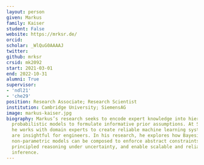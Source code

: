 ```yaml
---
layout: person
given: Markus
family: Kaiser
student: False
website: https://mrksr.de/
orcid: 
scholar: _WlQuG0AAAAJ
twitter: 
github: mrksr
crsid: mk2092
start: 2021-03-01
end: 2022-10-31
alumni: True
supervisor:
- 'ndl21'
- 'che29'
position: Research Associate; Research Scientist
institution: Cambridge University; SiemensAG
image: markus-kaiser.jpg
biography: Markus’s research seeks to encode expert knowledge into hierarchical
  probabilistic models to formulate informative prior assumptions. At Siemens,
  he works with domain experts to create reliable machine learning systems that
  are insightful for engineers. In his research, he explores how Bayesian
  non-parametric models can be composed to enforce abstract constraints, yield
  principled reasoning under uncertainty, and enable scalable and reliable
  inference.
---
```


